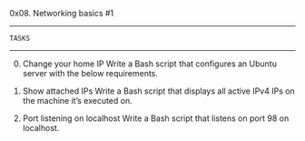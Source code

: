 0x08. Networking basics #1

************************
	TASKS
************************

0. Change your home IP
	Write a Bash script that configures an Ubuntu server with the below requirements.

1. Show attached IPs
	Write a Bash script that displays all active IPv4 IPs on the machine it’s executed on.

2. Port listening on localhost
	Write a Bash script that listens on port 98 on localhost.
